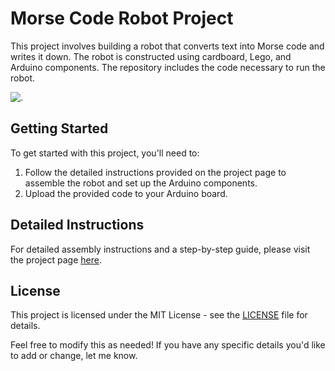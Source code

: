 # Morse Code Robot Project

This project involves building a robot that converts text into Morse code and writes it down. The robot is constructed using cardboard, Lego, and Arduino components. The repository includes the code necessary to run the robot.

![.](image.png)

## Getting Started

To get started with this project, you'll need to:

1. Follow the detailed instructions provided on the project page to assemble the robot and set up the Arduino components.
2. Upload the provided code to your Arduino board.

## Detailed Instructions

For detailed assembly instructions and a step-by-step guide, please visit the project page [here](https://www.instructables.com/Arduino-Morse-Code-Writer/).

## License

This project is licensed under the MIT License - see the [LICENSE](LICENSE) file for details.


Feel free to modify this as needed! If you have any specific details you'd like to add or change, let me know.